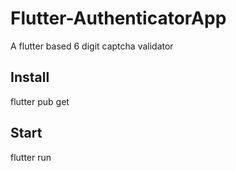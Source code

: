 # Flutter-AuthenticatorApp

A flutter based 6 digit captcha validator

## Install

flutter pub get

## Start

flutter run

